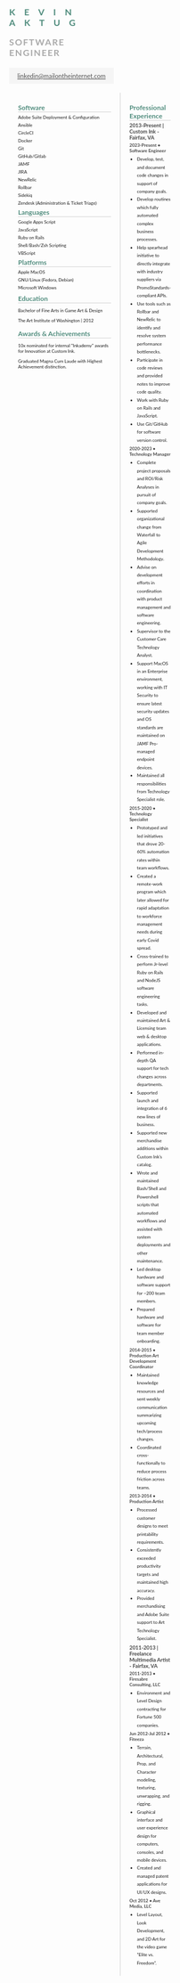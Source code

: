 <style>
  :root {
    --primary-header  : rgb(80, 140, 125);
    --secondary-header: #aaa;
    --subheading-bg   : #444;
    --subheading-color: #555;
  }

  html {
    box-sizing      : border-box;
  }

  *,
  *::before,
  *::after {
    box-sizing      : inherit;
  }

  body {
    margin          : 0;
    font-size       : 0.5rem;
    font-family     : "Lato", sans-serif!important;
  }

  h1,
  h2,
  h3,
  h4,
  h5 {
    margin          : 0.2rem 0;
    font-weight     : bold;
  }

  h2 {
    color           : var(--primary-header);
    border-bottom   : 1px solid lightgrey;
  }

  h3,
  h4,
  h5 {
    color           : var(--subheading-bg);
  }

  #header-container {
    display         : flex;
    width           : 100%;
    flex-direction  : column;
    align-items     : center;
  }
  
  #header-name {
    color           : var(--primary-header);
    letter-spacing  : 1rem;
    text-transform  : uppercase;
    margin          : 0;
    padding         : 0;
    border          : none;
  }

  #header-title {
    color           : var(--secondary-header);
    letter-spacing  : 0.1rem;
    text-transform  : uppercase;
    font-size       : 1rem;
    margin          : 1rem 0 1.1rem 0;
    padding         : 0;
    border          : none;
  }

  #subheader {
    display         : flex;
    justify-content : center;
    margin          : 0 0 1rem 0;
    padding         : 0.5rem 0;
    width           : 100%;
    font-size       : 0.7rem;
    background-color: whitesmoke;
  }

  #subheader a {
    color           : var(--subheading-color);
  }

  #body-container {
    display         : flex;
  }

  #side-panel {
    padding         : 1rem;
    flex            : 0;
    min-width       : 200px;
    display         : flex;
    flex-direction  : column;
    border-right    : 1px solid lightgrey;
  }

  #main-content {
    padding         : 1rem;
    flex            : 1;
    display         : flex;
    flex-direction  : column;
    margin-right    : 10px;
  }

  .skills {
    margin          : 0;
    padding         : 0;
    list-style-type : none;
  }

  .details {
    margin          : 0;
    line-height     : 0.9rem;
  }

  .skills li {
    margin          : 0.25rem 0;
  }
</style>

<div id="header-container">
  <h1 id="header-name">Kevin Aktug</h1>
  <h1 id="header-title">Software Engineer</h1>
  <p  id="subheader">
    <a href="mailto:linkedin@mailontheinternet.com">linkedin@mailontheinternet.com</a>
  </p>
</div>

<div id="body-container">
  <div id="side-panel">
    <div>
      <h2>Software</h2>
      <ul class="skills">
        <li>Adobe Suite Deployment & Configuration</li>
        <li>Ansible</li>
        <li>CircleCI</li>
        <li>Docker</li>
        <li>Git</li>
        <li>GitHub/Gitlab</li>
        <li>JAMF</li>
        <li>JIRA</li>
        <li>NewRelic</li>
        <li>Rollbar</li>
        <li>Sidekiq</li>
        <li>Zendesk (Administration & Ticket Triage)</li>
      </ul>
      <h2>Languages</h2>
      <ul class="skills">
        <li>Google Apps Script</li>
        <li>JavaScript</li>
        <li>Ruby on Rails</li>
        <li>Shell/Bash/Zsh Scripting</li>
        <li>VBScript</li>
      </ul>
      <h2>Platforms</h2>
      <ul class="skills">
        <li>Apple MacOS</li>
        <li>GNU/Linux (Fedora, Debian)</li>
        <li>Microsoft Windows</li>
      </ul>
    </div>
    <div>
      <h2>Education</h2>
      <p>Bachelor of Fine Arts in Game Art &amp; Design</p>
      <p>The Art Institute of Washington | 2012</p>
    </div>
    <div>
      <h2>Awards & Achievements</h2>
      <p>10x nominated for internal "Inkademy" awards for Innovation at Custom Ink.</p>
      <p>Graduated Magna Cum Laude with Highest Achievement distinction.</p>
    </div>
  </div>
  <div id="main-content">
    <div id="experience">
      <h2>Professional Experience</h2>
      <h3>2013-Present | Custom Ink - Fairfax, VA</h3>
      <h4>2023-Present &bullet; Software Engineer</h4>
      <ul class="details">
        <li>
          Develop, test, and document code changes in support of company goals.
        </li>
        <li>
          Develop routines which fully automated complex business processes.
        </li>
        <li>
          Help spearhead initiative to directly integrate with industry suppliers via PromoStandards-compliant APIs.
        </li>
        <li>
          Use tools such as Rollbar and NewRelic to identify and resolve system performance bottlenecks.
        </li>
        <li>
          Participate in code reviews and provided notes to improve code quality.
        </li>
        <li>
          Work with Ruby on Rails and JavaScript.
        </li>
        <li>
          Use Git/GitHub for software version control.
        </li>
      </ul>
      <h4>2020-2023 &bullet; Technology Manager</h4>
      <ul class="details">
        <li>
          Complete project proposals and ROI/Risk Analyses in pursuit of company goals.
        </li>
        <li>
          Supported organizational change from Waterfall to Agile Development Methodology.
        </li>
        <li>
          Advise on development efforts in coordination with product management and software engineering.
        </li>
        <li>
          Supervisor to the Customer Care Technology Analyst.
        </li>
        <li>
          Support MacOS in an Enterprise environment, working with IT Security to ensure latest security updates and OS standards are maintained on JAMF Pro-managed endpoint devices.
        </li>
        <li>
          Maintained all responsibilities from Technology Specialist role.
        </li>
      </ul>
      <h4>2015-2020 &bullet; Technology Specialist</h4>
      <ul class="details">
        <li>
          Prototyped and led initiatives that drove 20-60% automation rates within team workflows.
        </li>
        <li>
          Created a remote-work program which later allowed for rapid adaptation to workforce management needs during early Covid spread.
        </li>
        <li>
          Cross-trained to perform Jr-level Ruby on Rails and NodeJS software engineering tasks.
        </li>
        <li>
          Developed and maintained Art & Licensing team web & desktop applications.
        </li>
        <li>
          Performed in-depth QA support for tech changes across departments.
        </li>
        <li>
          Supported launch and integration of 6 new lines of business.
        </li>
        <li>
          Supported new merchandise additions within Custom Ink's catalog.
        </li>
        <li>
          Wrote and maintained Bash/Shell and Powershell scripts that automated workflows and assisted with system deployments and other maintenance.
        </li>
        <li>
          Led desktop hardware and software support for ~200 team members.
        </li>
        <li>
          Prepared hardware and software for team member onboarding.
        </li>
      </ul>
      <h4>2014-2015 &bullet; Production Art Development Coordinator</h4>
      <ul class="details">
        <li>
          Maintained knowledge resources and sent weekly communication summarizing upcoming tech/process changes.
        </li>
        <li>
          Coordinated cross-functionally to reduce process friction across teams.
        </li>
      </ul>
      <h4>2013-2014 &bullet; Production Artist</h4>
      <ul class="details">
        <li>
          Processed customer designs to meet printability requirements.
        </li>
        <li>
          Consistently exceeded productivity targets and maintained high accuracy.
        </li>
        <li>
          Provided merchandising and Adobe Suite support to Art Technology Specialist.
        </li>
      </ul>
      <h3>2011-2013 | Freelance Multimedia Artist - Fairfax, VA</h3>
      <h4>2011-2013 &bullet; Firesabre Consulting, LLC</h4>
      <ul class="details">
        <li>
          Environment and Level Design contracting for Fortune 500 companies.
        </li>
      </ul>
      <h4>Jun 2012-Jul 2012 &bullet; Fiteeza</h4>
      <ul class="details">
        <li>
          Terrain, Architectural, Prop, and Character modeling, texturing, unwrapping, and rigging.
        </li>
        <li>
          Graphical interface and user experience design for computers, consoles, and mobile devices.
        </li>
        <li>
          Created and managed patent applications for UI/UX designs.
        </li>
      </ul>
      <h4>Oct 2012 &bullet; Ave Media, LLC</h4>
      <ul class="details">
        <li>
          Level Layout, Look Development, and 2D Art for the video game "Elite vs. Freedom".
        </li>
      </ul>
    </div>
  </div>
</div>

